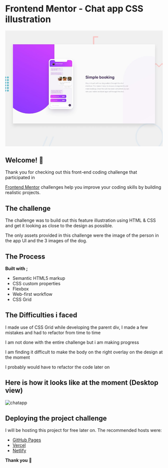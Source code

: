 # Frontend Mentor - Chat app CSS illustration

![Design preview for the Chat app CSS illustration coding challenge](./design/desktop-preview.jpg)

## Welcome! 👋

Thank you for checking out this front-end coding challenge that participated in 

[Frontend Mentor](https://www.frontendmentor.io) challenges help you improve your coding skills by building realistic projects.


## The challenge

The challenge was to build out this feature illustration using HTML & CSS and get it looking as close to the design as possible.

The only assets provided in this challenge were the image of the person in the app UI and the 3 images of the dog. 


## The Process

**Built with ;**

  -  Semantic HTML5 markup
  -  CSS custom properties
  -  Flexbox
  -  Web-first workflow
  -  CSS Grid

## The Difficulties i faced 

I made use of CSS Grid while developing the parent div, I made a few mistakes and had to refactor from time to time

I am not done with the entire challenge but i am making progress 

I am finding it difficult to make the body on the right overlay on the design at the moment 

I probably would have to refactor the code later on



## Here is how it looks like at the moment  (Desktop view)

![chatapp](https://user-images.githubusercontent.com/67446930/156599642-cb07eac5-ec39-4c70-a5f7-cbc100de482f.jpg)


## Deploying the project challenge

I will be hosting this project for free later on.
The recommended hosts were:

- [GitHub Pages](https://pages.github.com/)
- [Vercel](https://vercel.com/)
- [Netlify](https://www.netlify.com/)




**Thank you** 🚀
